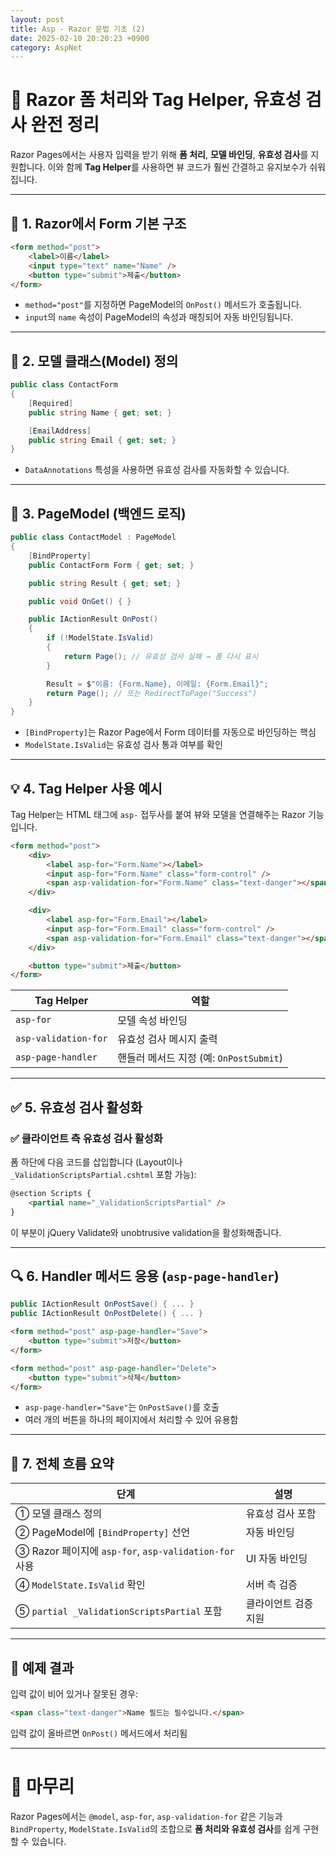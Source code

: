```yaml
---
layout: post
title: Asp - Razor 문법 기초 (2)
date: 2025-02-10 20:20:23 +0900
category: AspNet
---
```

# 📝 Razor 폼 처리와 Tag Helper, 유효성 검사 완전 정리

Razor Pages에서는 사용자 입력을 받기 위해 **폼 처리**, **모델 바인딩**, **유효성 검사**를 지원합니다. 이와 함께 **Tag Helper**를 사용하면 뷰 코드가 훨씬 간결하고 유지보수가 쉬워집니다.

---

## 📌 1. Razor에서 Form 기본 구조

```html
<form method="post">
    <label>이름</label>
    <input type="text" name="Name" />
    <button type="submit">제출</button>
</form>
```

- `method="post"`를 지정하면 PageModel의 `OnPost()` 메서드가 호출됩니다.
- `input`의 `name` 속성이 PageModel의 속성과 매칭되어 자동 바인딩됩니다.

---

## 🧩 2. 모델 클래스(Model) 정의

```csharp
public class ContactForm
{
    [Required]
    public string Name { get; set; }

    [EmailAddress]
    public string Email { get; set; }
}
```

- `DataAnnotations` 특성을 사용하면 유효성 검사를 자동화할 수 있습니다.

---

## 📄 3. PageModel (백엔드 로직)

```csharp
public class ContactModel : PageModel
{
    [BindProperty]
    public ContactForm Form { get; set; }

    public string Result { get; set; }

    public void OnGet() { }

    public IActionResult OnPost()
    {
        if (!ModelState.IsValid)
        {
            return Page(); // 유효성 검사 실패 → 폼 다시 표시
        }

        Result = $"이름: {Form.Name}, 이메일: {Form.Email}";
        return Page(); // 또는 RedirectToPage("Success")
    }
}
```

- `[BindProperty]`는 Razor Page에서 Form 데이터를 자동으로 바인딩하는 핵심
- `ModelState.IsValid`는 유효성 검사 통과 여부를 확인

---

## 💡 4. Tag Helper 사용 예시

Tag Helper는 HTML 태그에 `asp-` 접두사를 붙여 뷰와 모델을 연결해주는 Razor 기능입니다.

```html
<form method="post">
    <div>
        <label asp-for="Form.Name"></label>
        <input asp-for="Form.Name" class="form-control" />
        <span asp-validation-for="Form.Name" class="text-danger"></span>
    </div>

    <div>
        <label asp-for="Form.Email"></label>
        <input asp-for="Form.Email" class="form-control" />
        <span asp-validation-for="Form.Email" class="text-danger"></span>
    </div>

    <button type="submit">제출</button>
</form>
```

| Tag Helper | 역할 |
|------------|------|
| `asp-for` | 모델 속성 바인딩 |
| `asp-validation-for` | 유효성 검사 메시지 출력 |
| `asp-page-handler` | 핸들러 메서드 지정 (예: `OnPostSubmit`) |

---

## ✅ 5. 유효성 검사 활성화

### ✅ 클라이언트 측 유효성 검사 활성화

폼 하단에 다음 코드를 삽입합니다 (Layout이나 `_ValidationScriptsPartial.cshtml` 포함 가능):

```html
@section Scripts {
    <partial name="_ValidationScriptsPartial" />
}
```

이 부분이 jQuery Validate와 unobtrusive validation을 활성화해줍니다.

---

## 🔍 6. Handler 메서드 응용 (`asp-page-handler`)

```csharp
public IActionResult OnPostSave() { ... }
public IActionResult OnPostDelete() { ... }
```

```html
<form method="post" asp-page-handler="Save">
    <button type="submit">저장</button>
</form>

<form method="post" asp-page-handler="Delete">
    <button type="submit">삭제</button>
</form>
```

- `asp-page-handler="Save"`는 `OnPostSave()`를 호출
- 여러 개의 버튼을 하나의 페이지에서 처리할 수 있어 유용함

---

## 📑 7. 전체 흐름 요약

| 단계 | 설명 |
|------|------|
| ① 모델 클래스 정의 | 유효성 검사 포함 |
| ② PageModel에 `[BindProperty]` 선언 | 자동 바인딩 |
| ③ Razor 페이지에 `asp-for`, `asp-validation-for` 사용 | UI 자동 바인딩 |
| ④ `ModelState.IsValid` 확인 | 서버 측 검증 |
| ⑤ `partial _ValidationScriptsPartial` 포함 | 클라이언트 검증 지원 |

---

## 🧪 예제 결과

입력 값이 비어 있거나 잘못된 경우:

```html
<span class="text-danger">Name 필드는 필수입니다.</span>
```

입력 값이 올바르면 `OnPost()` 메서드에서 처리됨

---

# 📝 마무리

Razor Pages에서는 `@model`, `asp-for`, `asp-validation-for` 같은 기능과  
`BindProperty`, `ModelState.IsValid`의 조합으로 **폼 처리와 유효성 검사**를 쉽게 구현할 수 있습니다.